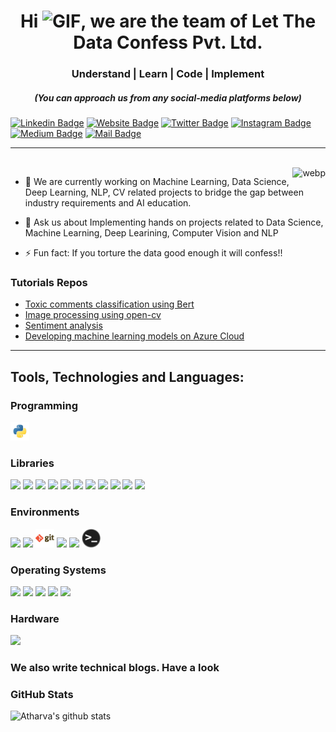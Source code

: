 
<h1 align="center">Hi <img height=30 width=30 alt="GIF" src="https://raw.githubusercontent.com/MartinHeinz/MartinHeinz/master/wave.gif" />, we are the team of Let The Data Confess Pvt. Ltd.</h1>

<h3 align="center">Understand | Learn | Code | Implement</h3>

<!--
**letthedataconfess/letthedataconfess** is a ✨ _special_ ✨ repository because its `README.md` (this file) appears on your GitHub profile.
-->
<h5 align="center"><i>(You can approach us from any social-media platforms below)</i></h5>

[![Linkedin Badge](https://img.shields.io/badge/-Let_The_Data_Confess-blue?style=flat&logo=Linkedin&logoColor=white&link=https://www.linkedin.com/company/letthedataconfess)](https://www.linkedin.com/company/letthedataconfess)
[![Website Badge](https://img.shields.io/badge/-Let_The_Data_Confess-47CCCC?style=flat&logo=Google-Chrome&logoColor=white&link=https://www.letthedataconfess.com/)](https://www.letthedataconfess.com/)
[![Twitter Badge](https://img.shields.io/badge/-@letdataconfess-1ca0f1?style=flat&labelColor=1ca0f1&logo=twitter&logoColor=white&link=https://twitter.com/letdataconfess)](https://twitter.com/letdataconfess)
[![Instagram Badge](https://img.shields.io/badge/Let_The_Data_Confess-E4405F?style=for-the-badge&logo=instagram&logoColor=white)](https://www.instagram.com/letthedataconfess/)
[![Medium Badge](https://img.shields.io/badge/-Let_The_Data_Confess-black?style=flat&logo=Medium&logoColor=white&labelColor=black&link=https://medium.com/@letthedataconfess)](https://medium.com/@letthedataconfess)
[![Mail Badge](https://img.shields.io/badge/-letthedataconfess-c14438?style=flat&logo=Gmail&logoColor=white&link=info@letthedataconfess.com)](info@letthedataconfess.com)

---
</br>
<img align="right" alt="webp" src="https://i.gifer.com/origin/71/711557abfeed55bc0ebc5185168147c6_w200.webp" />

- 🔭 We are currently working on Machine Learning, Data Science, Deep Learning, NLP, CV related projects to bridge the gap between industry    requirements and AI education.

- 💬 Ask us about Implementing hands on projects related to Data Science, Machine Learning, Deep Learining, Computer Vision and NLP

- ⚡ Fun fact: If you torture the data good enough it will confess!!

### Tutorials Repos
- [Toxic comments classification using Bert](https://github.com/letthedataconfess/Toxic-comments-classification)
- [Image processing using open-cv](https://github.com/letthedataconfess/Image-Pre-processing-using-OpenCV)
- [Sentiment analysis](https://github.com/letthedataconfess/Sentiment-Analysis)
- [Developing machine learning models on Azure Cloud](https://github.com/letthedataconfess/Machine-learning-model-development-on-Microsoft-Azure)

---

## Tools, Technologies and Languages:
### Programming
<code><img height="30" src="https://raw.githubusercontent.com/github/explore/80688e429a7d4ef2fca1e82350fe8e3517d3494d/topics/python/python.png"></code>

### Libraries
<code><img height="30" src="https://upload.wikimedia.org/wikipedia/commons/thumb/0/05/Scikit_learn_logo_small.svg/1280px-Scikit_learn_logo_small.svg.png"></code>
<code><img height="30" src="https://numpy.org/images/logos/numpy.svg"></code>
<code><img height="30" src="https://upload.wikimedia.org/wikipedia/commons/thumb/2/22/Pandas_mark.svg/1200px-Pandas_mark.svg.png"></code>
<code><img height="30" src="https://upload.wikimedia.org/wikipedia/commons/thumb/8/84/Matplotlib_icon.svg/1200px-Matplotlib_icon.svg.png"></code>
<code><img height="30" src="https://user-images.githubusercontent.com/315810/92161415-9e357100-edfe-11ea-917d-f9e33fd60741.png"></code>
<code><img height="30" src="https://www.pngitem.com/pimgs/m/31-310639_pytorch-logo-png-transparent-png.png"></code>
<code><img height="30" src="https://upload.wikimedia.org/wikipedia/commons/thumb/2/2d/Tensorflow_logo.svg/1200px-Tensorflow_logo.svg.png"></code>
<code><img height="30" src="https://ih1.redbubble.net/image.405700150.0170/st,small,507x507-pad,600x600,f8f8f8.u5.jpg"></code>
<code><img height="30" src="https://huggingface.co/favicon.ico"></code>
<code><img height="30" src="https://icon2.cleanpng.com/20180802/iwp/kisspng-flask-by-example-python-web-framework-bottle-lico-softwares-websites-press-services-product-5b634c8e416770.5741331515332343182679.jpg"></code>
<code><img height="30" src="https://icon-library.com/images/django-icon/django-icon-0.jpg"></code>

### Environments
<code><img height="30" src="https://upload.wikimedia.org/wikipedia/commons/thumb/9/9a/Visual_Studio_Code_1.35_icon.svg/1024px-Visual_Studio_Code_1.35_icon.svg.png"></code>
<code><img height="30" src="https://www.psych.mcgill.ca/labs/mogillab/anaconda2/pkgs/anaconda-navigator-1.4.3-py27_0/lib/python2.7/site-packages/anaconda_navigator/static/images/anaconda-icon-1024x1024.png"></code>
<code><img height="30" src="https://raw.githubusercontent.com/github/explore/80688e429a7d4ef2fca1e82350fe8e3517d3494d/topics/git/git.png"></code>
<code><img height="30" src="https://www.docker.com/sites/default/files/d8/2019-07/vertical-logo-monochromatic.png"></code>
<code><img height="30" src="https://cdn.iconscout.com/icon/free/png-512/notion-1693557-1442598.png"></code>
<code><img height="30" src="https://raw.githubusercontent.com/github/explore/80688e429a7d4ef2fca1e82350fe8e3517d3494d/topics/terminal/terminal.png"></code>

### Operating Systems

<code><img height="30" src="https://github.com/EgoistDeveloper/operating-system-logos/blob/master/src/48x48/linux.png?raw=true"></code>
<code><img height="30" src="https://github.com/EgoistDeveloper/operating-system-logos/blob/master/src/48x48/ubuntu.png?raw=true"></code>
<code><img height="30" src="https://github.com/EgoistDeveloper/operating-system-logos/blob/master/src/48x48/debian.png?raw=true"></code>
<code><img height="30" src="https://github.com/EgoistDeveloper/operating-system-logos/blob/master/src/48x48/arch-linux.png?raw=true"></code>
<code><img height="30" src="https://github.com/EgoistDeveloper/operating-system-logos/blob/master/src/48x48/windows.png?raw=true"></code>

### Hardware

<code><img height="30" src="https://www.saashub.com/images/app/service_logos/45/52b54fa6b6bc/large.png?1555655428"></code>

### We also write technical blogs. Have a look


### GitHub Stats

![Atharva's github stats](https://github-readme-stats.vercel.app/api?username=letthedataconfess&theme=tokyonight&show_icons=true)




